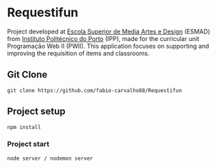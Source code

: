 # Requestifun

Project developed at [Escola Superior de Media Artes e Design](https://www.esmad.ipp.pt/) (ESMAD) from [Instituto Politécnico do Porto](https://www.ipp.pt/) (IPP), made for the curricular unit Programação Web II (PWII). This application focuses on supporting and improving the requisition of items and classrooms.

## Git Clone
```
git clone https://github.com/fabio-carvalho88/Requestifun
```

## Project setup
```
npm install
```

### Project start
```
node server / nodemon server 
```
